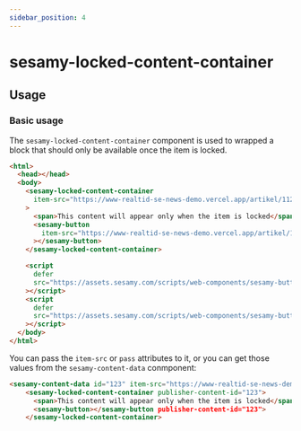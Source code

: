 ```yaml
---
sidebar_position: 4
---
```


# sesamy-locked-content-container

## Usage

### Basic usage

The `sesamy-locked-content-container` component is used to wrapped a block that should only be available once the item is locked.

```html
<html>
  <head></head>
  <body>
    <sesamy-locked-content-container
      item-src="https://www-realtid-se-news-demo.vercel.app/artikel/112273"
    >
      <span>This content will appear only when the item is locked</span>
      <sesamy-button
        item-src="https://www-realtid-se-news-demo.vercel.app/artikel/112273"
      ></sesamy-button>
    </sesamy-locked-content-container>

    <script
      defer
      src="https://assets.sesamy.com/scripts/web-components/sesamy-button-container.min.js"
    ></script>
    <script
      defer
      src="https://assets.sesamy.com/scripts/web-components/sesamy-button.min.js"
    ></script>
  </body>
</html>
```

You can pass the `item-src` or `pass` attributes to it, or you can get those values from the `sesamy-content-data` conmponent:

```html
<sesamy-content-data id="123" item-src="https://www-realtid-se-news-demo.vercel.app/artikel/112273"></sesamy-content-data>
    <sesamy-locked-content-container publisher-content-id="123">
      <span>This content will appear only when the item is locked</span>
      <sesamy-button></sesamy-button publisher-content-id="123">
    </sesamy-locked-content-container>
```
